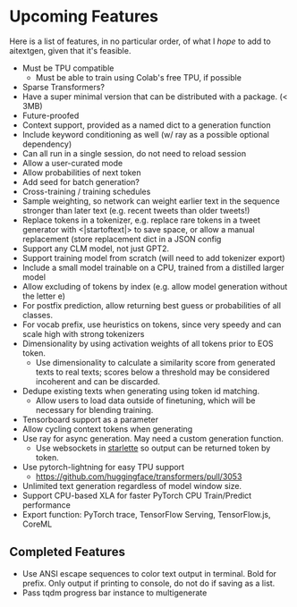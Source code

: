 # Upcoming Features

Here is a list of features, in no particular order, of what I *hope* to add to aitextgen, given that it's feasible.

* Must be TPU compatible
    * Must be able to train using Colab's free TPU, if possible
* Sparse Transformers?
* Have a super minimal version that can be distributed with a package. (< 3MB)
* Future-proofed
* Context support, provided as a named dict to a generation function
* Include keyword conditioning as well (w/ ray as a possible optional dependency)
* Can all run in a single session, do not need to reload session
* Allow a user-curated mode
* Allow probabilities of next token
* Add seed for batch generation?
* Cross-training / training schedules
* Sample weighting, so network can weight earlier text in the sequence stronger than later text (e.g. recent tweets than older tweets!)
* Replace tokens in a tokenizer, e.g. replace rare tokens in a tweet generator with <|startoftext|> to save space, or allow a manual replacement (store replacement dict in a JSON config
* Support any CLM model, not just GPT2.
* Support training model from scratch (will need to add tokenizer export)
* Include a small model trainable on a CPU, trained from a distilled larger model
* Allow excluding of tokens by index (e.g. allow model generation without the letter e)
* For postfix prediction, allow returning best guess or probabilities of all classes.
* For vocab prefix, use heuristics on tokens, since very speedy and can scale high with strong tokenizers
* Dimensionality by using activation weights of all tokens prior to EOS token.
    * Use dimensionality to calculate a similarity score from generated texts to real texts; scores below a threshold may be considered incoherent and can be discarded.
* Dedupe existing texts when generating using token id matching.
    * Allow users to load data outside of finetuning, which will be necessary for blending training.
* Tensorboard support as a parameter
* Allow cycling context tokens when generating
* Use ray for async generation. May need a custom generation function.
    * Use websockets in [starlette](https://www.starlette.io) so output can be returned token by token.
* Use pytorch-lightning for easy TPU support
    * https://github.com/huggingface/transformers/pull/3053
* Unlimited text generation regardless of model window size.
* Support CPU-based XLA for faster PyTorch CPU Train/Predict performance
* Export function: PyTorch trace, TensorFlow Serving, TensorFlow.js, CoreML

## Completed Features

* Use ANSI escape sequences to color text output in terminal. Bold for prefix. Only output if printing to console, do not do if saving as a list.
* Pass tqdm progress bar instance to multigenerate